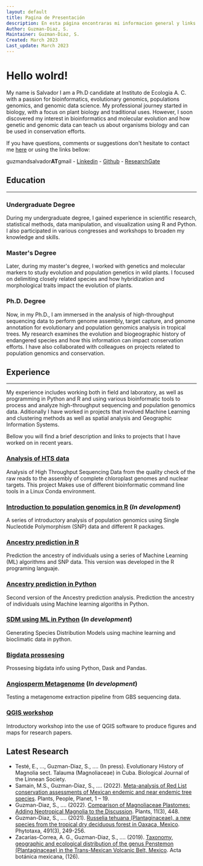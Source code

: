 ```yaml
---
layout: default
title: Pagina de Presentación
description: En esta página encontraras mi informacion general y links a algunos de mis proyectos
Author: Guzman-Diaz, S.
Maintainer: Guzman-Diaz, S.
Created: March 2023
Last_update: March 2023
---
```



# Hello wolrd!

My name is Salvador 
I am a Ph.D candidate at Instituto de Ecologia A. C. with a passion for bioinformatics, evolutionary genomics, populations genomics, and genomic data science. My professional journey started in biology, with a focus on plant biology and traditional uses. However, I soon discovered my interest in bioinformatics and molecular evolution and how genetic and genomic data can teach us about organisms biology and can be used in conservation efforts.

If you have questions, comments or suggestions don't hesitate to contact me [here](https://forms.gle/VSoCi4gRGt9M1WW76) or using the links bellow: 

guzmandsalvador**AT**gmail - [Linkedin](https://www.linkedin.com/in/salvador-guzm%C3%A1n-d%C3%ADaz-56b07977/) - [Github](https://github.com/Zcrass) - [ResearchGate](https://www.researchgate.net/profile/Salvador-Guzman-Diaz)


## Education
___
### Undergraduate Degree
During my undergraduate degree, I gained experience in scientific research, statistical methods, data manipulation, and visualization using R and Python. I also participated in various congresses and workshops to broaden my knowledge and skills.

### Master's Degree
Later, during my master's degree, I worked with genetics and molecular markers to study evolution and population genetics in wild plants. I focused on delimiting closely related species and how hybridization and morphological traits impact the evolution of plants.

### Ph.D. Degree
Now, in my Ph.D., I am immersed in the analysis of high-throughput sequencing data to perform genome assembly, target capture, and genome annotation for evolutionary and population genomics analysis in tropical trees. My research examines the evolution and biogeographic history of endangered species and how this information can impact conservation efforts. I have also collaborated with colleagues on projects related to population genomics and conservation.

## Experience
___
My experience includes working both in field and laboratory, as well as programming in Python and R and using various bioinformatic tools to process and analyze high-throughput sequencing and population genomics data. Aditionally I have worked in projects that involved Machine Learning and clustering methods as well as spatial analysis and Geographic Information Systems.

Bellow you will find a brief description and links to projects that I have worked on in recent years.

### [Analysis of HTS data]()
Analysis of High Throughput Sequencing Data from the quality check of the raw reads to the assembly of complete chloroplast genomes and nuclear targets. This project Makes use of different bioinformatic command line tools in a Linux Conda environment.

### [Introduction to population genomics in R]() (*In development*)
A series of introductory analysis of population genomics using Single Nucleotide Polymorphism (SNP) data and different R packages. 

### [Ancestry prediction in R]()
Prediction the ancestry of individuals using a series of Machine Learning (ML) algorithms and SNP data. This version was developed in the R programing languaje.

### [Ancestry prediction in Python]()
Second version of the Ancestry prediction analysis. Prediction the ancestry of individuals using Machine learning algoriths in Python.

### [SDM using ML in Python]() (*In development*)
Generating Species Distribution Models using machine learning and bioclimatic data in python.

### [Bigdata prossesing]()
Prossesing bigdata info using Python, Dask and Pandas.

### [Angiosperm Metagenome]() (*In development*)
Testing a metagenome extraction pipeline from GBS sequencing data.

### [QGIS workshop]()
Introductory workshop into the use of QGIS software to produce figures and maps for research papers.

## Latest Research
- Testé, E., …, Guzman-Diaz, S., …. (In press). Evolutionary History of Magnolia sect. Talauma (Magnoliaceae) in Cuba. Biological Journal of the Linnean Society.
- Samain, M.S., Guzman-Diaz, S., …. (2022). [Meta-analysis of Red List conservation assessments of Mexican endemic and near endemic tree species](https://doi.org/10.1002/ppp3.10308). Plants, People, Planet, 1 – 19. 
- Guzman-Diaz, S., …. (2022). [Comparison of Magnoliaceae Plastomes: Adding Neotropical Magnolia to the Discussion](https://doi.org/10.3390/plants11030448). Plants, 11(3), 448. 
- Guzman-Diaz, S., …. (2021). [Russelia tehuana (Plantaginaceae), a new species from the tropical dry deciduous forest in Oaxaca, Mexico](https://doi.org/10.11646/phytotaxa.491.3.5). Phytotaxa, 491(3), 249-256. 
- Zacarías-Correa, A. G., Guzman-Diaz, S., …. (2019). [Taxonomy, geographic and ecological distribution of the genus Penstemon (Plantaginaceae) in the Trans-Mexican Volcanic Belt, Mexico](https://doi.org/10.21829/abm126.2019.1428). Acta botánica mexicana, (126). 
